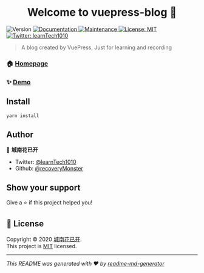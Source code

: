 <h1 align="center">Welcome to vuepress-blog 👋</h1>
<p>
  <img alt="Version" src="https://img.shields.io/badge/version-1.0.0-blue.svg?cacheSeconds=2592000" />
  <a href="https://github.com/recoveryMonster/vuepress-blog#readme" target="_blank">
    <img alt="Documentation" src="https://img.shields.io/badge/documentation-yes-brightgreen.svg" />
  </a>
  <a href="https://github.com/recoveryMonster/vuepress-blog/graphs/commit-activity" target="_blank">
    <img alt="Maintenance" src="https://img.shields.io/badge/Maintained%3F-yes-green.svg" />
  </a>
  <a href="https://github.com/recoveryMonster/vuepress-blog/blob/master/LICENSE" target="_blank">
    <img alt="License: MIT" src="https://img.shields.io/github/license/recoveryMonster/vuepress-blog" />
  </a>
  <a href="https://twitter.com/learnTech1010" target="_blank">
    <img alt="Twitter: learnTech1010" src="https://img.shields.io/twitter/follow/learnTech1010.svg?style=social" />
  </a>
</p>

> A blog created by VuePress, Just for learning and recording

### 🏠 [Homepage](https://recoverymonster.github.io/)

### ✨ [Demo](https://github.com/recoveryMonster/vuepress-blog.git)

## Install

```sh
yarn install
```

## Author

👤 **城南花已开**

* Twitter: [@learnTech1010](https://twitter.com/learnTech1010)
* Github: [@recoveryMonster](https://github.com/recoveryMonster)

## Show your support

Give a ⭐️ if this project helped you!

## 📝 License

Copyright © 2020 [城南花已开](https://github.com/recoveryMonster).<br />
This project is [MIT](https://github.com/recoveryMonster/vuepress-blog/blob/master/LICENSE) licensed.

***
_This README was generated with ❤️ by [readme-md-generator](https://github.com/kefranabg/readme-md-generator)_